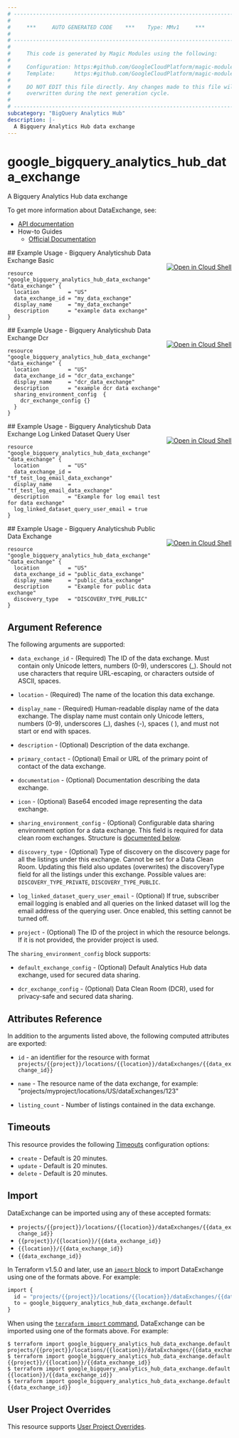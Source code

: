```yaml
---
# ----------------------------------------------------------------------------
#
#     ***     AUTO GENERATED CODE    ***    Type: MMv1     ***
#
# ----------------------------------------------------------------------------
#
#     This code is generated by Magic Modules using the following:
#
#     Configuration: https:#github.com/GoogleCloudPlatform/magic-modules/tree/main/mmv1/products/bigqueryanalyticshub/DataExchange.yaml
#     Template:      https:#github.com/GoogleCloudPlatform/magic-modules/tree/main/mmv1/templates/terraform/resource.html.markdown.tmpl
#
#     DO NOT EDIT this file directly. Any changes made to this file will be
#     overwritten during the next generation cycle.
#
# ----------------------------------------------------------------------------
subcategory: "BigQuery Analytics Hub"
description: |-
  A Bigquery Analytics Hub data exchange
---
```


# google_bigquery_analytics_hub_data_exchange

A Bigquery Analytics Hub data exchange


To get more information about DataExchange, see:

* [API documentation](https://cloud.google.com/bigquery/docs/reference/analytics-hub/rest/v1/projects.locations.dataExchanges)
* How-to Guides
    * [Official Documentation](https://cloud.google.com/bigquery/docs/analytics-hub-introduction)

<div class = "oics-button" style="float: right; margin: 0 0 -15px">
  <a href="https://console.cloud.google.com/cloudshell/open?cloudshell_git_repo=https%3A%2F%2Fgithub.com%2Fterraform-google-modules%2Fdocs-examples.git&cloudshell_image=gcr.io%2Fcloudshell-images%2Fcloudshell%3Alatest&cloudshell_print=.%2Fmotd&cloudshell_tutorial=.%2Ftutorial.md&cloudshell_working_dir=bigquery_analyticshub_data_exchange_basic&open_in_editor=main.tf" target="_blank">
    <img alt="Open in Cloud Shell" src="//gstatic.com/cloudssh/images/open-btn.svg" style="max-height: 44px; margin: 32px auto; max-width: 100%;">
  </a>
</div>
## Example Usage - Bigquery Analyticshub Data Exchange Basic


```hcl
resource "google_bigquery_analytics_hub_data_exchange" "data_exchange" {
  location         = "US"
  data_exchange_id = "my_data_exchange"
  display_name     = "my_data_exchange"
  description      = "example data exchange"
}
```
<div class = "oics-button" style="float: right; margin: 0 0 -15px">
  <a href="https://console.cloud.google.com/cloudshell/open?cloudshell_git_repo=https%3A%2F%2Fgithub.com%2Fterraform-google-modules%2Fdocs-examples.git&cloudshell_image=gcr.io%2Fcloudshell-images%2Fcloudshell%3Alatest&cloudshell_print=.%2Fmotd&cloudshell_tutorial=.%2Ftutorial.md&cloudshell_working_dir=bigquery_analyticshub_data_exchange_dcr&open_in_editor=main.tf" target="_blank">
    <img alt="Open in Cloud Shell" src="//gstatic.com/cloudssh/images/open-btn.svg" style="max-height: 44px; margin: 32px auto; max-width: 100%;">
  </a>
</div>
## Example Usage - Bigquery Analyticshub Data Exchange Dcr


```hcl
resource "google_bigquery_analytics_hub_data_exchange" "data_exchange" {
  location         = "US"
  data_exchange_id = "dcr_data_exchange"
  display_name     = "dcr_data_exchange"
  description      = "example dcr data exchange"
  sharing_environment_config  {
    dcr_exchange_config {}
  }
}
```
<div class = "oics-button" style="float: right; margin: 0 0 -15px">
  <a href="https://console.cloud.google.com/cloudshell/open?cloudshell_git_repo=https%3A%2F%2Fgithub.com%2Fterraform-google-modules%2Fdocs-examples.git&cloudshell_image=gcr.io%2Fcloudshell-images%2Fcloudshell%3Alatest&cloudshell_print=.%2Fmotd&cloudshell_tutorial=.%2Ftutorial.md&cloudshell_working_dir=bigquery_analyticshub_data_exchange_log_linked_dataset_query_user&open_in_editor=main.tf" target="_blank">
    <img alt="Open in Cloud Shell" src="//gstatic.com/cloudssh/images/open-btn.svg" style="max-height: 44px; margin: 32px auto; max-width: 100%;">
  </a>
</div>
## Example Usage - Bigquery Analyticshub Data Exchange Log Linked Dataset Query User


```hcl
resource "google_bigquery_analytics_hub_data_exchange" "data_exchange" {
  location         = "US"
  data_exchange_id = "tf_test_log_email_data_exchange" 
  display_name     = "tf_test_log_email_data_exchange" 
  description      = "Example for log email test for data exchange"
  log_linked_dataset_query_user_email = true
}
```
<div class = "oics-button" style="float: right; margin: 0 0 -15px">
  <a href="https://console.cloud.google.com/cloudshell/open?cloudshell_git_repo=https%3A%2F%2Fgithub.com%2Fterraform-google-modules%2Fdocs-examples.git&cloudshell_image=gcr.io%2Fcloudshell-images%2Fcloudshell%3Alatest&cloudshell_print=.%2Fmotd&cloudshell_tutorial=.%2Ftutorial.md&cloudshell_working_dir=bigquery_analyticshub_public_data_exchange&open_in_editor=main.tf" target="_blank">
    <img alt="Open in Cloud Shell" src="//gstatic.com/cloudssh/images/open-btn.svg" style="max-height: 44px; margin: 32px auto; max-width: 100%;">
  </a>
</div>
## Example Usage - Bigquery Analyticshub Public Data Exchange


```hcl
resource "google_bigquery_analytics_hub_data_exchange" "data_exchange" {
  location         = "US"
  data_exchange_id = "public_data_exchange"
  display_name     = "public_data_exchange"
  description      = "Example for public data exchange"
  discovery_type   = "DISCOVERY_TYPE_PUBLIC"
}
```

## Argument Reference

The following arguments are supported:


* `data_exchange_id` -
  (Required)
  The ID of the data exchange. Must contain only Unicode letters, numbers (0-9), underscores (_). Should not use characters that require URL-escaping, or characters outside of ASCII, spaces.

* `location` -
  (Required)
  The name of the location this data exchange.

* `display_name` -
  (Required)
  Human-readable display name of the data exchange. The display name must contain only Unicode letters, numbers (0-9), underscores (_), dashes (-), spaces ( ), and must not start or end with spaces.


* `description` -
  (Optional)
  Description of the data exchange.

* `primary_contact` -
  (Optional)
  Email or URL of the primary point of contact of the data exchange.

* `documentation` -
  (Optional)
  Documentation describing the data exchange.

* `icon` -
  (Optional)
  Base64 encoded image representing the data exchange.

* `sharing_environment_config` -
  (Optional)
  Configurable data sharing environment option for a data exchange.
  This field is required for data clean room exchanges.
  Structure is [documented below](#nested_sharing_environment_config).

* `discovery_type` -
  (Optional)
  Type of discovery on the discovery page for all the listings under this exchange. Cannot be set for a Data Clean Room. Updating this field also updates (overwrites) the discoveryType field for all the listings under this exchange.
  Possible values are: `DISCOVERY_TYPE_PRIVATE`, `DISCOVERY_TYPE_PUBLIC`.

* `log_linked_dataset_query_user_email` -
  (Optional)
  If true, subscriber email logging is enabled and all queries on the linked dataset will log the email address of the querying user. Once enabled, this setting cannot be turned off.

* `project` - (Optional) The ID of the project in which the resource belongs.
    If it is not provided, the provider project is used.



<a name="nested_sharing_environment_config"></a>The `sharing_environment_config` block supports:

* `default_exchange_config` -
  (Optional)
  Default Analytics Hub data exchange, used for secured data sharing.

* `dcr_exchange_config` -
  (Optional)
  Data Clean Room (DCR), used for privacy-safe and secured data sharing.

## Attributes Reference

In addition to the arguments listed above, the following computed attributes are exported:

* `id` - an identifier for the resource with format `projects/{{project}}/locations/{{location}}/dataExchanges/{{data_exchange_id}}`

* `name` -
  The resource name of the data exchange, for example:
  "projects/myproject/locations/US/dataExchanges/123"

* `listing_count` -
  Number of listings contained in the data exchange.


## Timeouts

This resource provides the following
[Timeouts](https://developer.hashicorp.com/terraform/plugin/sdkv2/resources/retries-and-customizable-timeouts) configuration options:

- `create` - Default is 20 minutes.
- `update` - Default is 20 minutes.
- `delete` - Default is 20 minutes.

## Import


DataExchange can be imported using any of these accepted formats:

* `projects/{{project}}/locations/{{location}}/dataExchanges/{{data_exchange_id}}`
* `{{project}}/{{location}}/{{data_exchange_id}}`
* `{{location}}/{{data_exchange_id}}`
* `{{data_exchange_id}}`


In Terraform v1.5.0 and later, use an [`import` block](https://developer.hashicorp.com/terraform/language/import) to import DataExchange using one of the formats above. For example:

```tf
import {
  id = "projects/{{project}}/locations/{{location}}/dataExchanges/{{data_exchange_id}}"
  to = google_bigquery_analytics_hub_data_exchange.default
}
```

When using the [`terraform import` command](https://developer.hashicorp.com/terraform/cli/commands/import), DataExchange can be imported using one of the formats above. For example:

```
$ terraform import google_bigquery_analytics_hub_data_exchange.default projects/{{project}}/locations/{{location}}/dataExchanges/{{data_exchange_id}}
$ terraform import google_bigquery_analytics_hub_data_exchange.default {{project}}/{{location}}/{{data_exchange_id}}
$ terraform import google_bigquery_analytics_hub_data_exchange.default {{location}}/{{data_exchange_id}}
$ terraform import google_bigquery_analytics_hub_data_exchange.default {{data_exchange_id}}
```

## User Project Overrides

This resource supports [User Project Overrides](https://registry.terraform.io/providers/hashicorp/google/latest/docs/guides/provider_reference#user_project_override).
